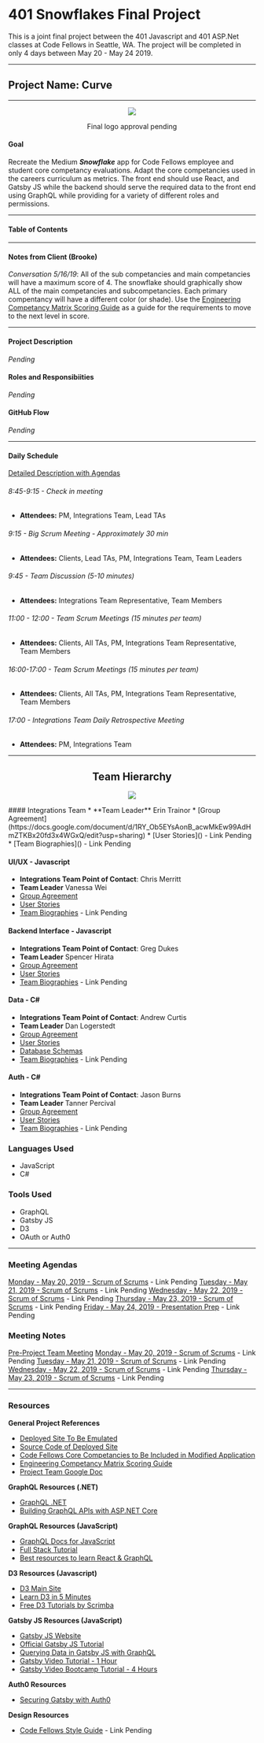 # 401 Snowflakes Final Project
This is a joint final project between the 401 Javascript and 401 ASP.Net classes at Code Fellows in Seattle, WA. The project will be completed in only 4 days between May 20 - May 24 2019.

---
## Project Name: Curve
---
<p align="center">
<img src="./styles/logos/round1.jpg" />
</p>
<p align="center">
Final logo approval pending
</p>

#### Goal
Recreate the Medium **_Snowflake_** app for Code Fellows employee and student core competancy evaluations. Adapt the core competancies used in the careers curriculum as metrics. The front end should use React, and Gatsby JS while the backend should serve the required data to the front end using GraphQL while providing for a variety of different roles and permissions.

---

#### Table of Contents
---

#### Notes from Client (Brooke)
_Conversation 5/16/19_: All of the sub competancies and main competancies will have a maximum score of 4. The snowflake should graphically show ALL of the main competancies and subcompetancies. Each primary compentancy will have a different color (or shade). Use the [Engineering Competancy Matrix Scoring Guide](https://docs.google.com/spreadsheets/d/131XZCEb8LoXqy79WWrhCX4sBnGhCM1nAIz4feFZJsEo/edit#gid=0) as a guide for the requirements to move to the next level in score.

---

#### Project Description
_Pending_

#### Roles and Responsibiities
_Pending_

#### GitHub Flow
_Pending_

 ---

#### Daily Schedule
[Detailed Description with Agendas](./meetings/MEETING-SCHEDULE.md)
###### 8:45-9:15 - Check in meeting
* **Attendees:** PM, Integrations Team, Lead TAs
###### 9:15 - Big Scrum Meeting - Approximately 30 min
* **Attendees:** Clients, Lead TAs, PM, Integrations Team, Team Leaders
###### 9:45 - Team Discussion (5-10 minutes)
* **Attendees:** Integrations Team Representative, Team Members
###### 11:00 - 12:00 - Team Scrum Meetings (15 minutes per team)
* **Attendees:** Clients, All TAs, PM, Integrations Team Representative, Team Members
###### 16:00-17:00 - Team Scrum Meetings (15 minutes per team)
* **Attendees:** Clients, All TAs, PM, Integrations Team Representative, Team Members
###### 17:00 - Integrations Team Daily Retrospective Meeting
* **Attendees:** PM, Integrations Team
---

<h2 align="center">Team Hierarchy</h2>
<p align="center">
<img src="./assets/teams.jpg" />
</p>
#### Integrations Team
* **Team Leader** Erin Trainor
* [Group Agreement](https://docs.google.com/document/d/1RY_Ob5EYsAonB_acwMkEw99AdHmZTKBx20fd3x4WGxQ/edit?usp=sharing)
* [User Stories]() - Link Pending
* [Team Biographies]() - Link Pending

#### UI/UX - Javascript
* **Integrations Team Point of Contact**: Chris Merritt
* **Team Leader** Vanessa Wei
* [Group Agreement](https://docs.google.com/document/d/1OPUpRXWkk1Dx0BmRjouBDBCOGXqrlE3Eh6Lt7vcCqz8/edit)
* [User Stories](https://docs.google.com/document/d/1-sHkbBGCe7hSizhoMnbMEGOERKmqodXlm7vNn_8pXeo/edit?usp=sharing)
* [Team Biographies]() - Link Pending

#### Backend Interface - Javascript
* **Integrations Team Point of Contact**: Greg Dukes
* **Team Leader** Spencer Hirata
* [Group Agreement](https://docs.google.com/document/d/1zHWas520gGabNYsYsWhnB7dGbvR6hwNa1sw3Oxc140w/edit?usp=sharing)
* [User Stories](https://docs.google.com/document/d/1JnWA1EmyUWowkoHwlc4e0SlBN4xHoipjro0CWolIrOg/edit)
* [Team Biographies]() - Link Pending

#### Data - C#
* **Integrations Team Point of Contact**: Andrew Curtis
* **Team Leader** Dan Logerstedt
* [Group Agreement](https://docs.google.com/document/d/14jUwk_TpGIYohoteQID2KzxtCYH_F5fuV8_K4IrYTjw/edit?usp=sharing)
* [User Stories](https://docs.google.com/document/d/1AEAnTw2npca0iKJMauaP610BuPSltbU-WWCmumHbyzI/edit?usp=sharing)
* [Database Schemas](https://docs.google.com/document/d/1ALGz_n_w2ro7ABXJRM1wrGTiiZpAuS7h_CFbI77kDxw/edit?usp=sharing)
* [Team Biographies]() - Link Pending

#### Auth - C#
* **Integrations Team Point of Contact**: Jason Burns
* **Team Leader** Tanner Percival
* [Group Agreement](https://docs.google.com/document/d/1Fg3xK7r6AbVOKgL1zoLrj0qWStzJTY22sHFbpZYmt40/edit?usp=sharing)
* [User Stories](https://docs.google.com/document/d/16IYEQbwUyXER-93ScNRK_hSLknBF_-xpLE8MxxJ7HzU/edit)
* [Team Biographies]() - Link Pending

### Languages Used
* JavaScript
* C#

### Tools Used
* GraphQL
* Gatsby JS
* D3
* OAuth or Auth0

---

### Meeting Agendas
[Monday - May 20, 2019 - Scrum of Scrums]() - Link Pending
[Tuesday - May 21, 2019 - Scrum of Scrums]() - Link Pending
[Wednesday - May 22, 2019 - Scrum of Scrums]() - Link Pending
[Thursday - May 23, 2019 - Scrum of Scrums]() - Link Pending
[Friday - May 24, 2019 - Presentation Prep]() - Link Pending

### Meeting Notes
[Pre-Project Team Meeting](./meeting-notes/pre-project-team-meeting-051619.pdf)
[Monday - May 20, 2019 - Scrum of Scrums]() - Link Pending
[Tuesday - May 21, 2019 - Scrum of Scrums]() - Link Pending
[Wednesday - May 22, 2019 - Scrum of Scrums]() - Link Pending
[Thursday - May 23, 2019 - Scrum of Scrums]() - Link Pending

---

### Resources
**General Project References**
  * [Deployed Site To Be Emulated](https://snowflake.medium.com/#1,2,3,2,4,1,1,4,3,2,0,4,2,2,3,0,Cersei%20Lannister,Staff%20Engineer)
  * [Source Code of Deployed Site](https://github.com/Medium/snowflake)
  * [Code Fellows Core Competancies to Be Included in Modified Application](https://codefellows.github.io/common_curriculum/career_coaching/Professional_Competencies)
  * [Engineering Competancy Matrix Scoring Guide](https://docs.google.com/spreadsheets/d/131XZCEb8LoXqy79WWrhCX4sBnGhCM1nAIz4feFZJsEo/edit#gid=0)
  * [Project Team Google Doc](https://docs.google.com/spreadsheets/d/1CzgWm-3V0Jk-84M-uYPgu6QCUdVDnjP8DKf4bb2aTeM/edit?usp=sharing)

**GraphQL Resources (.NET)**
  * [GraphQL .NET](https://graphql-dotnet.github.io/docs/getting-started/introduction/)
  * [Building GraphQL APIs with ASP.NET Core](https://medium.com/volosoft/building-graphql-apis-with-asp-net-core-419b32a5305b)

**GraphQL Resources (JavaScript)**
  * [GraphQL Docs for JavaScript](https://graphql.org/code/#javascript)
  * [Full Stack Tutorial](https://www.howtographql.com/)
  * [Best resources to learn React & GraphQL](https://dev.to/robmatyszewski/best-resources-to-learn-react-graphql-5dkk)

**D3 Resources (Javascript)**
  * [D3 Main Site](https://d3js.org/)
  * [Learn D3 in 5 Minutes](https://medium.freecodecamp.org/learn-d3-js-in-5-minutes-c5ec29fb0725)
  * [Free D3 Tutorials by Scrimba](https://scrimba.com/g/gd3js)

**Gatsby JS Resources (JavaScript)**
  * [Gatsby JS Website](https://www.gatsbyjs.org/)
  * [Official Gatsby JS Tutorial](https://www.gatsbyjs.org/tutorial/)
  * [Querying Data in Gatsby JS with GraphQL](https://www.gatsbyjs.org/docs/querying-with-graphql/)
  * [Gatsby Video Tutorial - 1 Hour](https://www.youtube.com/watch?v=6YhqQ2ZW1sc)
  * [Gatsby Video Bootcamp Tutorial - 4 Hours](https://www.youtube.com/watch?v=8t0vNu2fCCM)

**Auth0 Resources**
  * [Securing Gatsby with Auth0](https://auth0.com/blog/securing-gatsby-with-auth0/)

**Design Resources**
  * [Code Fellows Style Guide]() - Link Pending

